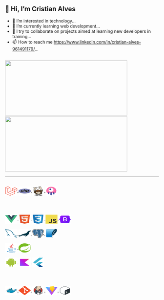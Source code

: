## 👋 Hi, I’m Cristian Alves
- 👀 I’m interested in technology...
- 🌱 I’m currently learning web development...
- 💞️ I try to collaborate on projects aimed at learning new developers in training...
- 📫 How to reach me https://www.linkedin.com/in/cristian-alves-961491179/...
  ##
<div>
  <a href="https://github.com/krittz">
  <img width="400px" height="180em" src="https://github-readme-stats.vercel.app/api?username=krittz&show_icons=true&theme=dracula&include_all_commits=true&count_private=true"/>
  <img width="400px" height="180em" src="https://github-readme-stats.vercel.app/api/top-langs/?username=krittz&layout=compact&langs_count=7&theme=dracula"/>
</div>
   <hr>
  <div style="display: inline_block"><br>
  
  <!-- BACKEND PHP -->
  <img align="center" alt="Laravel" height="30" width="40" src="https://github.com/devicons/devicon/blob/master/icons/laravel/laravel-original.svg">  
  <img align="center" alt="PHP" height="30" width="40" src="https://github.com/devicons/devicon/blob/master/icons/php/php-original.svg">
  <img align="center" alt="Composer" height="30" width="40" src="https://github.com/devicons/devicon/blob/master/icons/composer/composer-original.svg">
  <img align="center" alt="LiveWire" height="30" width="40" src="https://github.com/devicons/devicon/blob/master/icons/livewire/livewire-original.svg">  
  
  <br><br>
<!-- FRONTEND -->    
  
  <img align="center" alt="VueJS" height="30" width="40" src="https://github.com/devicons/devicon/blob/master/icons/vuejs/vuejs-original.svg">  
  <img align="center" alt="HTML5" height="30" width="40" src="https://github.com/devicons/devicon/blob/master/icons/html5/html5-original.svg">  
  <img align="center" alt="CSS3" height="30" width="40" src="https://github.com/devicons/devicon/blob/master/icons/css3/css3-original.svg">
  <img align="center" alt="JS" height="30" width="40" src="https://github.com/devicons/devicon/blob/master/icons/javascript/javascript-original.svg">  
  <img align="center" alt="Bootstrap" height="30" width="40" src="https://github.com/devicons/devicon/blob/master/icons/bootstrap/bootstrap-original.svg">
<br><br>

<!-- DATABASES -->
<img align="center" alt="MySQL" height="30" width="40" src="https://github.com/devicons/devicon/blob/master/icons/mysql/mysql-original.svg">
<img align="center" alt="MariaDB" height="30" width="40" src="https://github.com/devicons/devicon/blob/master/icons/mariadb/mariadb-original.svg">
<img align="center" alt="PostgreSQL" height="30" width="40" src="https://github.com/devicons/devicon/blob/master/icons/postgresql/postgresql-original.svg">
<img align="center" alt="SQLite" height="30" width="40" src="https://github.com/devicons/devicon/blob/master/icons/sqlite/sqlite-original.svg">
<br><br>


<!-- ANOTHER BACKENDS -->
<img align="center" alt="Java" height="30" width="40" src="https://github.com/devicons/devicon/blob/master/icons/java/java-original.svg">  
<img align="center" alt="Spring" height="30" width="40" src="https://github.com/devicons/devicon/blob/master/icons/spring/spring-original.svg">  
 <br><br>
  
  <!-- MOBILE -->
<img align="center" alt="Android" height="30" width="40" src="https://github.com/devicons/devicon/blob/master/icons/android/android-original.svg">  
<img align="center" alt="Kotlin" height="30" width="40" src="https://github.com/devicons/devicon/blob/master/icons/kotlin/kotlin-original.svg">  
<img align="center" alt="Flutter" height="30" width="40" src="https://github.com/devicons/devicon/blob/master/icons/flutter/flutter-original.svg">  
  
<br><br>

<!-- ANOTHER FRAMEWORKS -->
<img align="center" alt="Docker" height="30" width="40" src="https://github.com/devicons/devicon/blob/master/icons/docker/docker-original.svg"> 
<img align="center" alt="GIT" height="30" width="40" src="https://github.com/devicons/devicon/blob/master/icons/git/git-original.svg">
<img align="center" alt="Jenkins" height="30" width="40" src="https://github.com/devicons/devicon/blob/master/icons/jenkins/jenkins-original.svg">
<img align="center" alt="Vite JS" height="30" width="40" src="https://github.com/devicons/devicon/blob/master/icons/vitejs/vitejs-original.svg">
<img align="center" alt="Bash" height="30" width="40" src="https://github.com/devicons/devicon/blob/master/icons/bash/bash-original.svg">  
 
</div>

  

